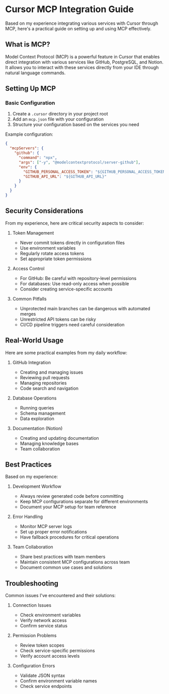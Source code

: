 # Cursor MCP Integration Guide

Based on my experience integrating various services with Cursor through MCP, here's a practical guide on setting up and using MCP effectively.

## What is MCP?

Model Context Protocol (MCP) is a powerful feature in Cursor that enables direct integration with various services like GitHub, PostgreSQL, and Notion. It allows you to interact with these services directly from your IDE through natural language commands.

## Setting Up MCP

### Basic Configuration
1. Create a `.cursor` directory in your project root
2. Add an `mcp.json` file with your configuration
3. Structure your configuration based on the services you need

Example configuration:
```json
{
  "mcpServers": {
    "github": {
      "command": "npx",
      "args": ["-y", "@modelcontextprotocol/server-github"],
      "env": {
        "GITHUB_PERSONAL_ACCESS_TOKEN": "${GITHUB_PERSONAL_ACCESS_TOKEN}",
        "GITHUB_API_URL": "${GITHUB_API_URL}"
      }
    }
  }
}
```

## Security Considerations

From my experience, here are critical security aspects to consider:

1. Token Management
   - Never commit tokens directly in configuration files
   - Use environment variables
   - Regularly rotate access tokens
   - Set appropriate token permissions

2. Access Control
   - For GitHub: Be careful with repository-level permissions
   - For databases: Use read-only access when possible
   - Consider creating service-specific accounts

3. Common Pitfalls
   - Unprotected main branches can be dangerous with automated merges
   - Unrestricted API tokens can be risky
   - CI/CD pipeline triggers need careful consideration

## Real-World Usage

Here are some practical examples from my daily workflow:

1. GitHub Integration
   - Creating and managing issues
   - Reviewing pull requests
   - Managing repositories
   - Code search and navigation

2. Database Operations
   - Running queries
   - Schema management
   - Data exploration

3. Documentation (Notion)
   - Creating and updating documentation
   - Managing knowledge bases
   - Team collaboration

## Best Practices

Based on my experience:

1. Development Workflow
   - Always review generated code before committing
   - Keep MCP configurations separate for different environments
   - Document your MCP setup for team reference

2. Error Handling
   - Monitor MCP server logs
   - Set up proper error notifications
   - Have fallback procedures for critical operations

3. Team Collaboration
   - Share best practices with team members
   - Maintain consistent MCP configurations across team
   - Document common use cases and solutions

## Troubleshooting

Common issues I've encountered and their solutions:

1. Connection Issues
   - Check environment variables
   - Verify network access
   - Confirm service status

2. Permission Problems
   - Review token scopes
   - Check service-specific permissions
   - Verify account access levels

3. Configuration Errors
   - Validate JSON syntax
   - Confirm environment variable names
   - Check service endpoints